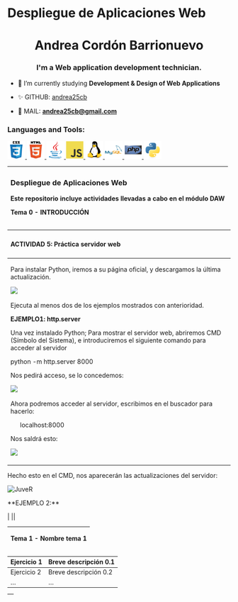 # Despliegue de Aplicaciones Web
<h1 align="center"> Andrea Cordón Barrionuevo</h1>
<h3 align="center">I'm a Web application development technician.</h3>

- 🌱 I’m currently studying **Development & Design of Web Applications**

- ✨ GITHUB: [andrea25cb](andrea25cb)

- 📩 MAIL: **andrea25cb@gmail.com**


<p align="left">
</p>

<h3 align="left">Languages and Tools:</h3>
<p align="left"> <a href="https://www.w3schools.com/css/" target="_blank" rel="noreferrer"> <img src="https://raw.githubusercontent.com/devicons/devicon/master/icons/css3/css3-original-wordmark.svg" alt="css3" width="40" height="40"/> </a> <a href="https://www.w3.org/html/" target="_blank" rel="noreferrer"> <img src="https://raw.githubusercontent.com/devicons/devicon/master/icons/html5/html5-original-wordmark.svg" alt="html5" width="40" height="40"/> </a> <a href="https://www.java.com" target="_blank" rel="noreferrer"> <img src="https://raw.githubusercontent.com/devicons/devicon/master/icons/java/java-original.svg" alt="java" width="40" height="40"/> </a> <a href="https://developer.mozilla.org/en-US/docs/Web/JavaScript" target="_blank" rel="noreferrer"> <img src="https://raw.githubusercontent.com/devicons/devicon/master/icons/javascript/javascript-original.svg" alt="javascript" width="40" height="40"/> </a> <a href="https://www.linux.org/" target="_blank" rel="noreferrer"> <img src="https://raw.githubusercontent.com/devicons/devicon/master/icons/linux/linux-original.svg" alt="linux" width="40" height="40"/> </a> <a href="https://www.mysql.com/" target="_blank" rel="noreferrer"> <img src="https://raw.githubusercontent.com/devicons/devicon/master/icons/mysql/mysql-original-wordmark.svg" alt="mysql" width="40" height="40"/> </a> <a href="https://www.php.net" target="_blank" rel="noreferrer"> <img src="https://raw.githubusercontent.com/devicons/devicon/master/icons/php/php-original.svg" alt="php" width="40" height="40"/> </a> <a href="https://www.python.org" target="_blank" rel="noreferrer"> <img src="https://raw.githubusercontent.com/devicons/devicon/master/icons/python/python-original.svg" alt="python" width="40" height="40"/> </a> </p>





|<p><h3>**Despliegue de Aplicaciones Web</h3>**</p><p>Este repositorio incluye actividades llevadas a cabo en el módulo DAW</p><p></p><p></p><p>**Tema 0 - INTRODUCCIÓN**</p><p></p>|
| :- |

|<h4>ACTIVIDAD 5: Práctica servidor web<h4>|
| :- |
|<p>Para instalar Python, iremos a su página oficial, y descargamos la última actualización.</p><p>![](Aspose.Words.46a3004b-34cb-41c2-ba77-8d43e9228489.001.png)</p><p></p><p>Ejecuta al menos dos de los ejemplos mostrados con anterioridad.</p><p></p><p>**EJEMPLO1: http.server**</p><p>Una vez instalado Python; Para mostrar el servidor web, abriremos CMD (Símbolo del Sistema), e introduciremos el siguiente comando para acceder al servidor</p><p>python -m http.server 8000</p><p></p><p>Nos pedirá acceso, se lo concedemos:</p><p>![](Aspose.Words.46a3004b-34cb-41c2-ba77-8d43e9228489.002.png)</p><p></p><p></p><p></p><p></p><p></p><p></p><p></p><p></p><p></p><p></p><p></p><p></p><p></p><p>Ahora podremos acceder al servidor, escribimos en el buscador para hacerlo:</p><p>`	`localhost:8000</p><p>Nos saldrá esto:</p><p>![](Aspose.Words.46a3004b-34cb-41c2-ba77-8d43e9228489.003.png)</p><p></p><p>

Hecho esto en el CMD, nos aparecerán las actualizaciones del servidor:

</p><p><img src="G:\Mi unidad\2ºDAW\Despliegue de Aplicaciones Web\Tema 0" alt="JuveR" width="300px">

</p><p></p><p>**EJEMPLO 2:**</p><p></p>|
||

|<p></p><p>**Tema 1 - Nombre tema 1**</p>|
| :- |

|Ejercicio 1|Breve descripción 0.1|
| :- | :- |
|Ejercicio 2|Breve descripción 0.2|
|…|…|

|<p></p><p></p><p></p>|
| :- |

